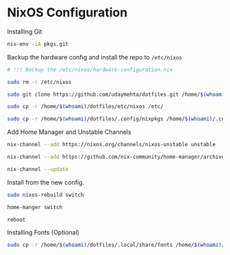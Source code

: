 # NixOS Configuration

Installing Git
```bash
nix-env -iA pkgs.git
```

Backup the hardware config and install the repo to `/etc/nixos`
```bash
# !!! Backup the /etc/nixos/hardware-configuration.nix

sudo rm -r /etc/nixos

sudo git clone https://github.com/udaymehta/dotfiles.git /home/$(whoami)

sudo cp -r /home/$(whoami)/dotfiles/etc/nixos /etc/

sudo cp -r /home/$(whoami)/dotfiles/.config/nixpkgs /home/$(whoami)/.config
```

Add Home Manager and Unstable Channels
```bash
nix-channel --add https://nixos.org/channels/nixos-unstable unstable

nix-channel --add https://github.com/nix-community/home-manager/archive/release-21.05.tar.gz home-manager

nix-channel --update
```

Install from the new config.

```bash
sudo nixos-rebuild switch

home-manger switch

reboot
```
Installing Fonts (Optional)
```bash
sudo cp -r /home/$(whoami)/dotfiles/.local/share/fonts /home/$(whoami)/.local/share/
```
